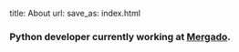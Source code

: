 title: About
url:
save_as: index.html

### Python developer currently working at [Mergado](http://www.mergado.cz).

<div class="imprint">
  <a href="https://github.com/paveldedik" title="github" class="github">
    <span class="fa-github"></span>
  </a>
  <a href="https://twitter.com/paveldedik" title="twitter" class="twitter">
    <span class="fa-twitter"></span>
  </a>
  <a href="https://cz.linkedin.com/in/paveldedik" title="linkedin" class="linkedin">
    <span class="fa-linkedin-square"></span>
  </a>
</div>
